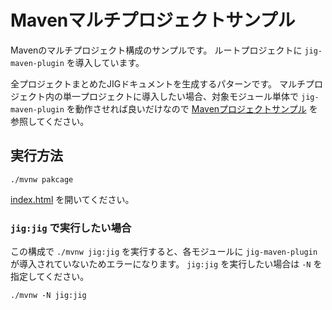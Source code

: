 Mavenマルチプロジェクトサンプル
============================================================

Mavenのマルチプロジェクト構成のサンプルです。
ルートプロジェクトに `jig-maven-plugin` を導入しています。

全プロジェクトまとめたJIGドキュメントを生成するパターンです。
マルチプロジェクト内の単一プロジェクトに導入したい場合、対象モジュール単体で `jig-maven-plugin` を動作させれば良いだけなので [Mavenプロジェクトサンプル](../sample-maven) を参照してください。

## 実行方法

```
./mvnw pakcage
```

[index.html](./target/jig/index.html) を開いてください。

### `jig:jig` で実行したい場合
この構成で `./mvnw jig:jig` を実行すると、各モジュールに `jig-maven-plugin` が導入されていないためエラーになります。
`jig:jig` を実行したい場合は `-N` を指定してください。

```
./mvnw -N jig:jig
```
